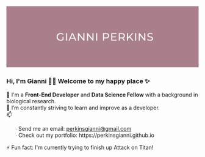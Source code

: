 <img src="images/Pink LinkedIn Banner.png" height="30%" width="100%" alt="Header">

### Hi, I'm Gianni 👋🏾 Welcome to my happy place ✨

🔭 I'm a **Front-End Developer** and **Data Science Fellow** with a background in biological research. <br>
🌱 I’m constantly striving to learn and improve as a developer. <br>
📫
<ul> ∙ Send me an email: <a href="mailto:perkinsgianni@gmail.com">perkinsgianni@gmail.com</a><br>
∙ Check out my portfolio: https://perkinsgianni.github.io </ul>
⚡ Fun fact: I'm currently trying to finish up Attack on Titan!

<!--
**perkinsgianni/perkinsgianni** is a ✨ _special_ ✨ repository because its `README.md` (this file) appears on your GitHub profile.

Here are some ideas to get you started:

- 🔭 I’m currently working on ...
- 🌱 I’m currently learning ...
- 👯 I’m looking to collaborate on ...
- 🤔 I’m looking for help with ...
- 💬 Ask me about ...
- 📫 How to reach me: ...
- 😄 Pronouns: ...
- ⚡ Fun fact: ...
-->
